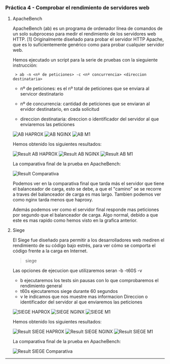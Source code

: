 ### Práctica 4 - Comprobar el rendimiento de servidores web ###

1. ApacheBench


      ApacheBench (ab) es un programa de ordenador línea de comandos de un solo subproceso para medir el rendimiento de los servidores web HTTP. [1] Originalmente diseñado para probar el servidor HTTP Apache, que es lo suficientemente genérico como para probar cualquier servidor web.

      Hemos ejecutado un script para la serie de pruebas con la sieguiente instrucción:


        > ab -n <nº de peticiones> -c <nº concurrencia> <direccion destinataria>

     * nº de peticiones: es el nº total de peticiones que se enviara al servicor destinatario

     * nº de concurrencia: cantidad de peticiones que se enviaran al ervidor destinatario, en cada solicitud

     * direccion destinataria: direccion o identificador del servidor al que enviaremos las peticiones

      ![AB HAPROX](prueba1_haprox.png "ab_haprox")
      ![AB NGINX](prueba1_nginx.png "ab_nginx")
      ![AB M1](prueba1_m1.png "ab_m1")

      Hemos obtenido los siguientes resultados:

      ![Result AB HAPROX](ab_haprox.png "result_haprox_ab")
      ![Result AB NGINX](ab_nginx.png "result_nginx_ab")
      ![Result AB M1](ab_m1.png "result_m1_ab")

      La comparativa final de la prueba en ApacheBench:

      ![Result Comparativa](ab_comparativa.png "result_comp")

      Podemos ver en la comparativa final que tarda más el servidor que tiene el balanceador de carga, esto se debe, a que el "camino" se se recorre a traves del balanceador de carga es mas largo. Tambien podemos ver como nginx tarda menos que haproxy.

      Además podemos ver como el servidor final responde mas peticiones por segundo que el balanceador de carga. Algo normal, debido a que este es mas rapido como hemos visto en la grafica anterior.

2. Siege

      El Siege fue diseñado para permitir a los desarrolladores web mediren el rendimiento de su código bajo estrés, para ver cómo se comporta el código frente a la carga en Internet.

      > siege <opciones de ejecucion> <direccion destinataria>


    Las opciones de ejecucion que utilizaremos seran -b -t60S -v
      * b ejecutaremos los tests sin pausas con lo que comprobaremos el rendimiento general
      * t60s ejecutaremos siege durante 60 segundos
      * v le indicamos que nos muestre mas informacion
    Direccion o identificador del servidor al que enviaremos las peticiones

    ![SIEGE HAPROX](prueba1_siege_haprox.png "siege_haprox")
    ![SIEGE NGINX](prueba1_siege_nginx.png "siege_nginx")
    ![SIEGE M1](prueba1_siege_m1.png "siege_m1")

    Hemos obtenido los siguientes resultados:

    ![Result SIEGE HAPROX](siege_haprox.png "result_siege_haprox")
    ![Result SIEGE NGINX](siege_nginx.png "result_siege_nginx")
    ![Result SIEGE M1](siege_m1.png "result_siege_m1")

    La comparativa final de la prueba en ApacheBench:

    ![Result SIEGE Comparativa](siege_comparativa.png "result_comp_siege")
***
